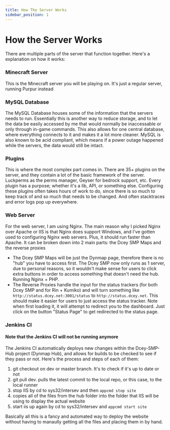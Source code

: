 ```yaml
---
title: How The Server Works
sidebar_position: 1
---
```


# How the Server Works

There are multiple parts of the server that function together. Here's a explanation on how it works:

### Minecraft Server

This is the Minecraft server you will be playing on. It's just a regular server, running Purpur instead

### MySQL Database

The MySQL Database houses some of the information that the servers needs to run. Essentially this is another way to reduce storage, and to let the data be easily accessed by me that would normally be inaccessable or only through in-game commands. This also allows for one central database, where everything connects to it and makes it a lot more cleaner. MySQL is also known to be acid compliant, which means if a power outage happened while the servers, the data would still be intact.

### Plugins

This is where the most complex part comes in. There are 35+ plugins on the server, and they contain a lot of the basic framework of the server. Luckperms as the perms manager, Geyser for bedrock support, etc. Every plugin has a purpose; whether it's a lib, API, or something else. Configuring these plugins often takes hours of work to do, since there is so much to keep track of and so much that needs to be changed. And often stacktraces and error logs pop up everywhere.

### Web Server

For the web server, I am using Nginx. The main reason why I picked Nginx over Apache or IIS is that Nginx does support Windows, and I've gotten used to configuring Nginx web servers. Plus, it should run faster than Apache. It can be broken down into 2 main parts: the Dcey SMP Maps and the reverse proxies

- The Dcey SMP Maps will be just the Dynmap page, therefore there is no "hub" you have to access first. The Dcey SMP now only runs as 1 server, due to personal reasons, so it wouldn't make sense for users to click extra buttons in order to access something that doesn't need the hub. Running Nginx + PHP.
- The Reverse Proxies handle the input for the status trackers (for both Dcey SMP and for Rin + Kumiko) and will turn something like `http://status.dcey.net:3001/status` to `http://status.dcey.net`. This should make it easier for users to just access the status tracker. Note when first loading it, it will attempt to redirect you to the dashboard. Just click on the button "Status Page" to get redirected to the status page.

### Jenkins CI

#### Note that the Jenkins CI will not be running anymore

The Jenkins CI automatically deploys new changes within the Dcey-SMP-Hub project (Dynmap Hub), and allows for builds to be checked to see if they pass or not. Here's the process and steps of each of them:

1. git checkout on dev or master branch. It's to check if it's up to date or not
2. git pull dev. pulls the latest commit to the local repo, or this case, to the local runner
3. stop IIS by cd to sys32/intersev and then `appcmd stop site`
4. copies all of the files from the hub folder into the folder that IIS will be using to display the actual website
5. start iis up again by cd to sys32/intersev and `appcmd start site`

Basically all this is a fancy and automated way to deploy the website without having to manaully getting all the files and placing them in by hand.
